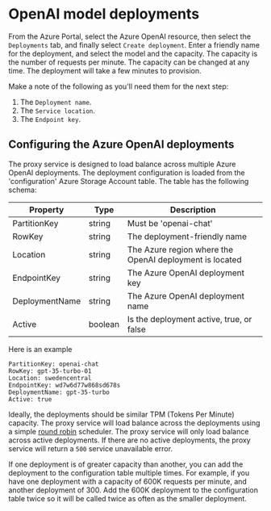 # OpenAI model deployments

From the Azure Portal, select the Azure OpenAI resource, then select the `Deployments` tab, and finally select `Create deployment`. Enter a friendly name for the deployment, and select the model and the capacity. The capacity is the number of requests per minute. The capacity can be changed at any time. The deployment will take a few minutes to provision.

Make a note of the following as you'll need them for the next step:

1. The `Deployment name`.
2. The `Service location`.
3. The `Endpoint key`.

## Configuring the Azure OpenAI deployments

The proxy service is designed to load balance across multiple Azure OpenAI deployments. The deployment configuration is loaded from the 'configuration' Azure Storage Account table. The table has the following schema:

| Property       | Type    | Description                                             |
| -------------- | ------- | ------------------------------------------------------- |
| PartitionKey   | string  | Must be 'openai-chat'                                   |
| RowKey         | string  | The deployment-friendly name                            |
| Location       | string  | The Azure region where the OpenAI deployment is located |
| EndpointKey    | string  | The Azure OpenAI deployment key                         |
| DeploymentName | string  | The Azure OpenAI deployment name                        |
| Active         | boolean | Is the deployment active, true, or false                 |

Here is an example

```text
PartitionKey: openai-chat
RowKey: gpt-35-turbo-01
Location: swedencentral
EndpointKey: wd7w6d77w868sd678s
DeploymentName: gpt-35-turbo
Active: true
```


Ideally, the deployments should be similar TPM (Tokens Per Minute) capacity. The proxy service will load balance across the deployments using a simple [round robin](https://en.wikipedia.org/wiki/Round-robin_scheduling) scheduler. The proxy service will only load balance across active deployments. If there are no active deployments, the proxy service will return a `500` service unavailable error.

If one deployment is of greater capacity than another, you can add the deployment to the configuration table multiple times. For example, if you have one deployment with a capacity of 600K requests per minute, and another deployment of 300. Add the 600K deployment to the configuration table twice so it will be called twice as often as the smaller deployment.